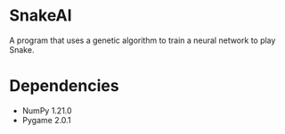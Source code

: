 # SnakeAI
A program that uses a genetic algorithm to train a neural network to play Snake.

# Dependencies
- NumPy 1.21.0
- Pygame 2.0.1
